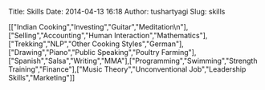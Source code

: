 Title: Skills
Date: 2014-04-13 16:18
Author: tushartyagi
Slug: skills

[["Indian
Cooking","Investing","Guitar","Meditation\\n"],["Selling","Accounting","Human
Interaction","Mathematics"],["Trekking","NLP","Other Cooking
Styles","German"],["Drawing","Piano","Public Speaking","Poultry
Farming"],["Spanish","Salsa","Writing","MMA"],["Programming","Swimming","Strength
Training","Finance"],["Music Theory","Unconventional Job","Leadership
Skills","Marketing"]]
